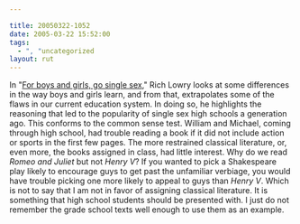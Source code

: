```yaml
---

title: 20050322-1052
date: 2005-03-22 15:52:00
tags:
  - ", "uncategorized
layout: rut
---
```


<p> In "<a href="http://www.townhall.com/columnists/richlowry/rl20050317.shtml">For
boys and girls, go single sex</a>," Rich Lowry looks at some
differences in the way boys and girls learn, and from that,
extrapolates some of the flaws in our current education system.
In doing so, he highlights the reasoning that led to the popularity
of single sex high schools a generation ago.  This conforms to the
common sense test.  William and Michael, coming through high school,
had trouble reading a book if it did not include action or sports
in the first few pages.  The more restrained classical literature,
or, even more, the books assigned in class, had little interest.
Why do we read <em>Romeo and Juliet</em> but not <em>Henry V</em>?
If you wanted to pick a Shakespeare play likely to encourage guys
to get past the unfamiliar verbiage, you would have trouble picking
one more likely to appeal to guys than <em>Henry V</em>.  Which is
not to say that I am not in favor of assigning classical literature.
It is something that high school students should be presented with.
I just do not remember the grade school texts well enough to use
them as an example.</p>

